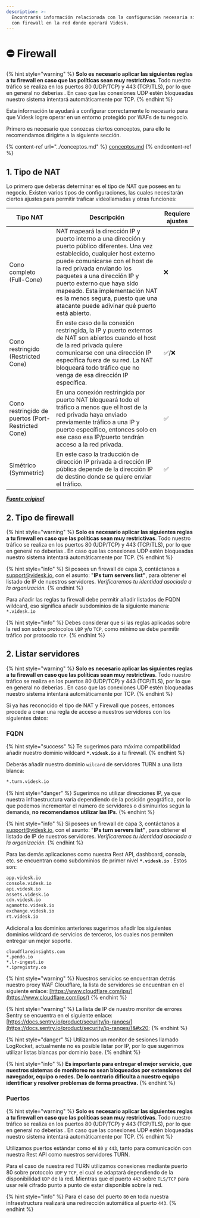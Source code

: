 ```yaml
---
description: >-
  Encontrarás información relacionada con la configuración necesaria si cuentas
  con firewall en la red donde operará Videsk.
---
```


# ⛔ Firewall

{% hint style="warning" %}
**Solo es necesario aplicar las siguientes reglas a tu firewall en caso que las políticas sean muy restrictivas**. Todo nuestro tráfico se realiza en los puertos 80 (UDP/TCP) y 443 (TCP/TLS), por lo que en general no deberías . En caso que las conexiones UDP estén bloqueadas nuestro sistema intentará automáticamente por TCP.
{% endhint %}

Esta información te ayudará a configurar correctamente lo necesario para que Videsk logre operar en un entorno protegido por WAFs de tu negocio.

Primero es necesario que conozcas ciertos conceptos, para ello te recomendamos dirigirte a la siguiente sección.

{% content-ref url="../conceptos.md" %}
[conceptos.md](../conceptos.md)
{% endcontent-ref %}

## 1. Tipo de NAT

Lo primero que deberás determinar es el tipo de NAT que posees en tu negocio. Existen varios tipos de configuraciones, las cuales necesitarán ciertos ajustes para permitir traficar videollamadas y otras funciones:

| Tipo NAT                                           | Descripción                                                                                                                                                                                                                                                                                                                                                                        | Requiere ajustes |
| -------------------------------------------------- | ---------------------------------------------------------------------------------------------------------------------------------------------------------------------------------------------------------------------------------------------------------------------------------------------------------------------------------------------------------------------------------- | ---------------- |
| Cono completo (Full-Cone)                          | NAT mapeará la dirección IP y puerto interno a una dirección y puerto público diferentes. Una vez establecido, cualquier host externo puede comunicarse con el host de la red privada enviando los paquetes a una dirección IP y puerto externo que haya sido mapeado. Esta implementación NAT es la menos segura, puesto que una atacante puede adivinar qué puerto está abierto. | ❌                |
| Cono restringido (Restricted Cone)                 | En este caso de la conexión restringida, la IP y puerto externos de NAT son abiertos cuando el host de la red privada quiere comunicarse con una dirección IP específica fuera de su red. La NAT bloqueará todo tráfico que no venga de esa dirección IP específica.                                                                                                               | ✅/❌              |
| Cono restringido de puertos (Port-Restricted Cone) | En una conexión restringida por puerto NAT bloqueará todo el tráfico a menos que el host de la red privada haya enviado previamente tráfico a una IP y puerto específico, entonces solo en ese caso esa IP/puerto tendrán acceso a la red privada.                                                                                                                                 | ✅                |
| Simétrico (Symmetric)                              | En este caso la traducción de dirección IP privada a dirección IP pública depende de la dirección IP de destino donde se quiere enviar el tráfico.                                                                                                                                                                                                                                 | ✅                |

__[_Fuente original_](https://es.wikipedia.org/wiki/Traducci%C3%B3n\_de\_direcciones\_de\_red)__

## 2. Tipo de firewall

{% hint style="warning" %}
**Solo es necesario aplicar las siguientes reglas a tu firewall en caso que las políticas sean muy restrictivas**. Todo nuestro tráfico se realiza en los puertos 80 (UDP/TCP) y 443 (TCP/TLS), por lo que en general no deberías . En caso que las conexiones UDP estén bloqueadas nuestro sistema intentará automáticamente por TCP.
{% endhint %}



{% hint style="info" %}
Si posees un firewall de capa 3, contáctanos a [support@videsk.io](mailto:support@videsk.io), con el asunto: "**IPs turn servers list"**, para obtener el listado de IP de nuestros servidores. _Verificaremos tu identidad asociada a la organización._
{% endhint %}

Para añadir las reglas tu firewall debe permitir añadir listados de FQDN wildcard, eso significa añadir subdominios de la siguiente manera: `*.videsk.io`

{% hint style="info" %}
Debes considerar que si las reglas aplicadas sobre la red son sobre protocolos `UDP` y/o `TCP`, como mínimo se debe permitir tráfico por protocolo `TCP`.
{% endhint %}

## 2. Listar servidores

{% hint style="warning" %}
**Solo es necesario aplicar las siguientes reglas a tu firewall en caso que las políticas sean muy restrictivas**. Todo nuestro tráfico se realiza en los puertos 80 (UDP/TCP) y 443 (TCP/TLS), por lo que en general no deberías . En caso que las conexiones UDP estén bloqueadas nuestro sistema intentará automáticamente por TCP.
{% endhint %}



Si ya has reconocido el tipo de NAT y Firewall que posees, entonces procede a crear una regla de acceso a nuestros servidores con los siguientes datos:

### FQDN

{% hint style="success" %}
Te sugerimos para máxima compatibilidad añadir nuestro dominio wildcard **`*.videsk.io`** a tu firewall.
{% endhint %}

Deberás añadir nuestro dominio `wilcard` de servidores TURN a una lista blanca:

```bash
*.turn.videsk.io
```

{% hint style="danger" %}
Sugerimos no utilizar direcciones IP, ya que nuestra infraestructura varía dependiendo de la posición geográfica, por lo que podemos incrementar el número de servidores o disminuirlos según la demanda, **no recomendamos utilizar las IPs**.
{% endhint %}

{% hint style="info" %}
Si posees un firewall de capa 3, contáctanos a [support@videsk.io](mailto:support@videsk.io), con el asunto: "**IPs turn servers list"**, para obtener el listado de IP de nuestros servidores. _Verificaremos tu identidad asociada a la organización._
{% endhint %}

Para las demás aplicaciones como nuestra Rest API, dashboard, consola, etc. se encuentran como subdominios de primer nivel **`*.videsk.io`** . Estos son:

```bash
app.videsk.io
console.videsk.io
api.videsk.io
assets.videsk.io
cdn.videsk.io
agamotto.videsk.io
exchange.videsk.io
rt.videsk.io
```

Adicional a los dominios anteriores sugerimos añadir los siguientes dominios wildcard de servicios de terceros, los cuales nos permiten entregar un mejor soporte.

```
cloudflareinsights.com
*.pendo.io
*.lr-ingest.io
*.ipregistry.co
```

{% hint style="warning" %}
Nuestros servicios se encuentran detrás nuestro proxy WAF Cloudflare, la lista de servidores se encuentran en el siguiente enlace: [https://www.cloudflare.com/ips/](https://www.cloudflare.com/ips/)
{% endhint %}

{% hint style="warning" %}
La lista de IP de nuestro monitor de errores Sentry se encuentra en el siguiente enlace: [https://docs.sentry.io/product/security/ip-ranges/](https://docs.sentry.io/product/security/ip-ranges/)&#x20;
{% endhint %}

{% hint style="danger" %}
Utilizamos un monitor de sesiones llamado LogRocket, actualmente no es posible listar por IP, por lo que sugerimos utilizar listas blancas por dominio base.
{% endhint %}

{% hint style="info" %}
**Es importante para entregar el mejor servicio, que nuestros sistemas de monitoreo no sean bloqueados por extensiones del navegador, equipo o redes. De lo contrario dificulta a nuestro equipo identificar y resolver problemas de forma proactiva.**
{% endhint %}

### Puertos

{% hint style="warning" %}
**Solo es necesario aplicar las siguientes reglas a tu firewall en caso que las políticas sean muy restrictivas**. Todo nuestro tráfico se realiza en los puertos 80 (UDP/TCP) y 443 (TCP/TLS), por lo que en general no deberías . En caso que las conexiones UDP estén bloqueadas nuestro sistema intentará automáticamente por TCP.
{% endhint %}



Utilizamos puertos estándar como el `80` y `443`, tanto para comunicación con nuestra Rest API como nuestros servidores TURN.

Para el caso de nuestra red TURN utilizamos conexiones mediante puerto 80 sobre protocolo `UDP` y `TCP`, el cual se adaptará dependiendo de la disponibilidad `UDP` de la red. Mientras que el puerto `443` sobre `TLS/TCP` para usar relé cifrado punto a punto de estar disponible sobre la red.

{% hint style="info" %}
Para el caso del puerto `80` en toda nuestra infraestructura realizará una redirección automática al puerto `443`.
{% endhint %}
